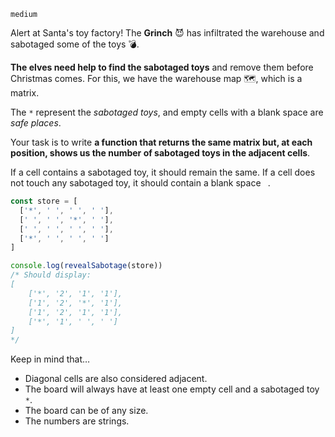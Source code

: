 `medium`

Alert at Santa's toy factory! The **Grinch** 😈 has infiltrated the warehouse and sabotaged some of the toys 💣.

**The elves need help to find the sabotaged toys** and remove them before Christmas comes. For this, we have the warehouse map 🗺️, which is a matrix.

The `*` represent the *sabotaged toys*, and empty cells with a blank space are *safe places*.

Your task is to write **a function that returns the same matrix but, at each position, shows us the number of sabotaged toys in the adjacent cells**.

If a cell contains a sabotaged toy, it should remain the same. If a cell does not touch any sabotaged toy, it should contain a blank space ` `.

```Javascript
const store = [
  ['*', ' ', ' ', ' '],
  [' ', ' ', '*', ' '],
  [' ', ' ', ' ', ' '],
  ['*', ' ', ' ', ' ']
]

console.log(revealSabotage(store))
/* Should display:
[
    ['*', '2', '1', '1'],
    ['1', '2', '*', '1'],
    ['1', '2', '1', '1'],
    ['*', '1', ' ', ' ']
]
*/
```

Keep in mind that…

- Diagonal cells are also considered adjacent.
- The board will always have at least one empty cell and a sabotaged toy `*`.
- The board can be of any size.
- The numbers are strings.

